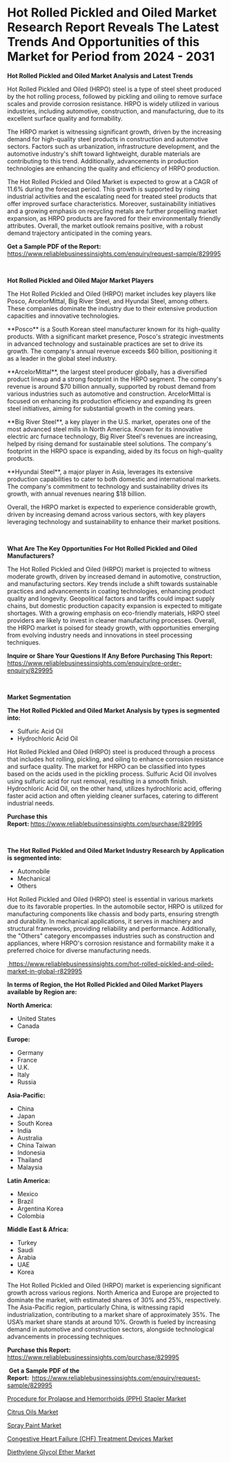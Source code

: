<p><h1>Hot Rolled Pickled and Oiled Market Research Report Reveals The Latest Trends And Opportunities of this Market for Period from 2024 - 2031</h1></p><p><strong>Hot Rolled Pickled and Oiled Market Analysis and Latest Trends</strong></p>
<p><p>Hot Rolled Pickled and Oiled (HRPO) steel is a type of steel sheet produced by the hot rolling process, followed by pickling and oiling to remove surface scales and provide corrosion resistance. HRPO is widely utilized in various industries, including automotive, construction, and manufacturing, due to its excellent surface quality and formability.</p><p>The HRPO market is witnessing significant growth, driven by the increasing demand for high-quality steel products in construction and automotive sectors. Factors such as urbanization, infrastructure development, and the automotive industry's shift toward lightweight, durable materials are contributing to this trend. Additionally, advancements in production technologies are enhancing the quality and efficiency of HRPO production.</p><p>The Hot Rolled Pickled and Oiled Market is expected to grow at a CAGR of 11.6% during the forecast period. This growth is supported by rising industrial activities and the escalating need for treated steel products that offer improved surface characteristics. Moreover, sustainability initiatives and a growing emphasis on recycling metals are further propelling market expansion, as HRPO products are favored for their environmentally friendly attributes. Overall, the market outlook remains positive, with a robust demand trajectory anticipated in the coming years.</p></p>
<p><strong>Get a Sample PDF of the Report:&nbsp;</strong> <a href="https://www.reliablebusinessinsights.com/enquiry/request-sample/829995?utm_campaign=1121&utm_medium=2&utm_source=Github&utm_content=ia&utm_term=09112024&utm_id=hot-rolled-pickled-and-oiled">https://www.reliablebusinessinsights.com/enquiry/request-sample/829995</a></p>
<p>&nbsp;</p>
<p><strong>Hot Rolled Pickled and Oiled Major Market Players</strong></p>
<p><p>The Hot Rolled Pickled and Oiled (HRPO) market includes key players like Posco, ArcelorMittal, Big River Steel, and Hyundai Steel, among others. These companies dominate the industry due to their extensive production capacities and innovative technologies.</p><p>**Posco** is a South Korean steel manufacturer known for its high-quality products. With a significant market presence, Posco's strategic investments in advanced technology and sustainable practices are set to drive its growth. The company's annual revenue exceeds $60 billion, positioning it as a leader in the global steel industry.</p><p>**ArcelorMittal**, the largest steel producer globally, has a diversified product lineup and a strong footprint in the HRPO segment. The company's revenue is around $70 billion annually, supported by robust demand from various industries such as automotive and construction. ArcelorMittal is focused on enhancing its production efficiency and expanding its green steel initiatives, aiming for substantial growth in the coming years.</p><p>**Big River Steel**, a key player in the U.S. market, operates one of the most advanced steel mills in North America. Known for its innovative electric arc furnace technology, Big River Steel's revenues are increasing, helped by rising demand for sustainable steel solutions. The company's footprint in the HRPO space is expanding, aided by its focus on high-quality products.</p><p>**Hyundai Steel**, a major player in Asia, leverages its extensive production capabilities to cater to both domestic and international markets. The company's commitment to technology and sustainability drives its growth, with annual revenues nearing $18 billion. </p><p>Overall, the HRPO market is expected to experience considerable growth, driven by increasing demand across various sectors, with key players leveraging technology and sustainability to enhance their market positions.</p></p>
<p>&nbsp;</p>
<p><strong>What Are The Key Opportunities For Hot Rolled Pickled and Oiled Manufacturers?</strong></p>
<p><p>The Hot Rolled Pickled and Oiled (HRPO) market is projected to witness moderate growth, driven by increased demand in automotive, construction, and manufacturing sectors. Key trends include a shift towards sustainable practices and advancements in coating technologies, enhancing product quality and longevity. Geopolitical factors and tariffs could impact supply chains, but domestic production capacity expansion is expected to mitigate shortages. With a growing emphasis on eco-friendly materials, HRPO steel providers are likely to invest in cleaner manufacturing processes. Overall, the HRPO market is poised for steady growth, with opportunities emerging from evolving industry needs and innovations in steel processing techniques.</p></p>
<p><strong>Inquire or Share Your Questions If Any Before Purchasing This Report:</strong> <a href="https://www.reliablebusinessinsights.com/enquiry/pre-order-enquiry/829995?utm_campaign=1121&utm_medium=2&utm_source=Github&utm_content=ia&utm_term=09112024&utm_id=hot-rolled-pickled-and-oiled">https://www.reliablebusinessinsights.com/enquiry/pre-order-enquiry/829995</a></p>
<p>&nbsp;</p>
<p><strong>Market Segmentation</strong></p>
<p><strong>The Hot Rolled Pickled and Oiled Market Analysis by types is segmented into:</strong></p>
<p><ul><li>Sulfuric Acid Oil</li><li>Hydrochloric Acid Oil</li></ul></p>
<p><p>Hot Rolled Pickled and Oiled (HRPO) steel is produced through a process that includes hot rolling, pickling, and oiling to enhance corrosion resistance and surface quality. The market for HRPO can be classified into types based on the acids used in the pickling process. Sulfuric Acid Oil involves using sulfuric acid for rust removal, resulting in a smooth finish. Hydrochloric Acid Oil, on the other hand, utilizes hydrochloric acid, offering faster acid action and often yielding cleaner surfaces, catering to different industrial needs.</p></p>
<p><strong>Purchase this Report:&nbsp;</strong><a href="https://www.reliablebusinessinsights.com/purchase/829995?utm_campaign=1121&utm_medium=2&utm_source=Github&utm_content=ia&utm_term=09112024&utm_id=hot-rolled-pickled-and-oiled">https://www.reliablebusinessinsights.com/purchase/829995</a></p>
<p>&nbsp;</p>
<p><strong>The Hot Rolled Pickled and Oiled Market Industry Research by Application is segmented into:</strong></p>
<p><ul><li>Automobile</li><li>Mechanical</li><li>Others</li></ul></p>
<p><p>Hot Rolled Pickled and Oiled (HRPO) steel is essential in various markets due to its favorable properties. In the automobile sector, HRPO is utilized for manufacturing components like chassis and body parts, ensuring strength and durability. In mechanical applications, it serves in machinery and structural frameworks, providing reliability and performance. Additionally, the "Others" category encompasses industries such as construction and appliances, where HRPO's corrosion resistance and formability make it a preferred choice for diverse manufacturing needs.</p></p>
<p><a href="https://www.reliablebusinessinsights.com/hot-rolled-pickled-and-oiled-market-in-global-r829995?utm_campaign=1121&utm_medium=2&utm_source=Github&utm_content=ia&utm_term=09112024&utm_id=hot-rolled-pickled-and-oiled">&nbsp;https://www.reliablebusinessinsights.com/hot-rolled-pickled-and-oiled-market-in-global-r829995</a></p>
<p><strong>In terms of Region, the Hot Rolled Pickled and Oiled Market Players available by Region are:</strong></p>
<p>
    <p> <strong> North America: </strong>
        <ul>
            <li>United States</li>
            <li>Canada</li>
        </ul>
        </p> 
    <p> <strong> Europe: </strong>
        <ul>
            <li>Germany</li>
            <li>France</li>
            <li>U.K.</li>
            <li>Italy</li>
            <li>Russia</li>
        </ul>
        </p> 
    <p> <strong> Asia-Pacific: </strong>
        <ul>
            <li>China</li>
            <li>Japan</li>
            <li>South Korea</li>
            <li>India</li>
            <li>Australia</li>
            <li>China Taiwan</li>
            <li>Indonesia</li>
            <li>Thailand</li>
            <li>Malaysia</li>
        </ul>
        </p> 
    <p> <strong> Latin America: </strong>
        <ul>
            <li>Mexico</li>
            <li>Brazil</li>
            <li>Argentina Korea</li>
            <li>Colombia</li>
        </ul>
        </p> 
    <p> <strong> Middle East & Africa: </strong>
        <ul>
            <li>Turkey</li>
            <li>Saudi</li>
            <li>Arabia</li>
            <li>UAE</li>
            <li>Korea</li>
        </ul>
    </p>
    </p>
<p><p>The Hot Rolled Pickled and Oiled (HRPO) market is experiencing significant growth across various regions. North America and Europe are projected to dominate the market, with estimated shares of 30% and 25%, respectively. The Asia-Pacific region, particularly China, is witnessing rapid industrialization, contributing to a market share of approximately 35%. The USA’s market share stands at around 10%. Growth is fueled by increasing demand in automotive and construction sectors, alongside technological advancements in processing techniques.</p></p>
<p><strong>Purchase this Report: </strong><a href="https://www.reliablebusinessinsights.com/purchase/829995?utm_campaign=1121&utm_medium=2&utm_source=Github&utm_content=ia&utm_term=09112024&utm_id=hot-rolled-pickled-and-oiled">https://www.reliablebusinessinsights.com/purchase/829995</a></p>
<p>&nbsp;<strong>Get a Sample PDF of the Report:&nbsp;&nbsp;</strong><a href="https://www.reliablebusinessinsights.com/enquiry/request-sample/829995?utm_campaign=1121&utm_medium=2&utm_source=Github&utm_content=ia&utm_term=09112024&utm_id=hot-rolled-pickled-and-oiled">https://www.reliablebusinessinsights.com/enquiry/request-sample/829995</a></p>
<p><strong></strong></p>
<p><p><a href="https://issuu.com/reportprime-2/docs/procedure-for-prolapse-and-hemorrho_1cea76cb90bce5?utm_campaign=1121&utm_medium=2&utm_source=Github&utm_content=ia&utm_term=09112024&utm_id=hot-rolled-pickled-and-oiled">Procedure for Prolapse and Hemorrhoids (PPH) Stapler Market</a></p><p><a href="https://www.linkedin.com/pulse/citrus-oils-market-global-regional-analysis-2024-2031-7raee?utm_campaign=1121&utm_medium=2&utm_source=Github&utm_content=ia&utm_term=09112024&utm_id=hot-rolled-pickled-and-oiled">Citrus Oils Market</a></p><p><a href="https://github.com/brindal51/Market-Research-Report-List-1/blob/main/spray-paint-market.md?utm_campaign=1121&utm_medium=2&utm_source=Github&utm_content=ia&utm_term=09112024&utm_id=hot-rolled-pickled-and-oiled">Spray Paint Market</a></p><p><a href="https://issuu.com/reportprime-2/docs/congestive-heart-failure-chf-treatm_34b4e1c8c72ab9?utm_campaign=1121&utm_medium=2&utm_source=Github&utm_content=ia&utm_term=09112024&utm_id=hot-rolled-pickled-and-oiled">Congestive Heart Failure (CHF) Treatment Devices Market</a></p><p><a href="https://github.com/wendisyqf/Market-Research-Report-List-1/blob/main/diethylene-glycol-ether-market.md?utm_campaign=1121&utm_medium=2&utm_source=Github&utm_content=ia&utm_term=09112024&utm_id=hot-rolled-pickled-and-oiled">Diethylene Glycol Ether Market</a></p></p>